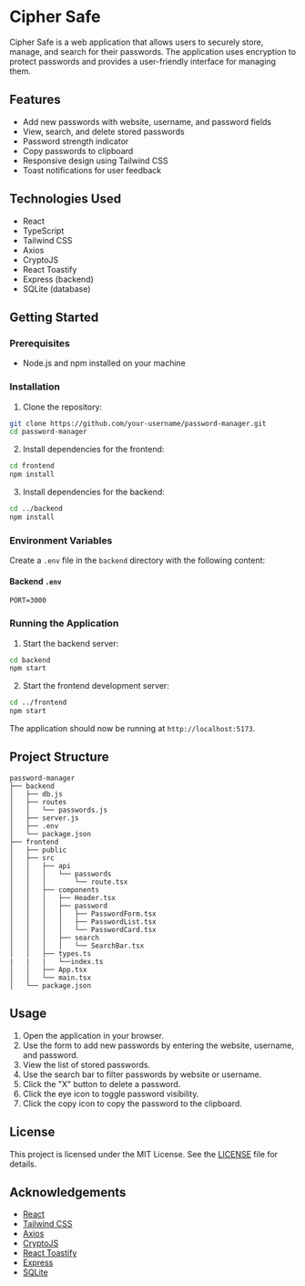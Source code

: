 # Cipher Safe

Cipher Safe is a web application that allows users to securely store, manage, and search for their passwords. The application uses encryption to protect passwords and provides a user-friendly interface for managing them.

## Features

- Add new passwords with website, username, and password fields
- View, search, and delete stored passwords
- Password strength indicator
- Copy passwords to clipboard
- Responsive design using Tailwind CSS
- Toast notifications for user feedback

## Technologies Used

- React
- TypeScript
- Tailwind CSS
- Axios
- CryptoJS
- React Toastify
- Express (backend)
- SQLite (database)

## Getting Started

### Prerequisites

- Node.js and npm installed on your machine

### Installation

1. Clone the repository:

```sh
git clone https://github.com/your-username/password-manager.git
cd password-manager
```

2. Install dependencies for the frontend:

```sh
cd frontend
npm install
```

3. Install dependencies for the backend:

```sh
cd ../backend
npm install
```

### Environment Variables

Create a `.env` file in the `backend` directory with the following content:

#### Backend `.env`

```properties
PORT=3000
```

### Running the Application

1. Start the backend server:

```sh
cd backend
npm start
```

2. Start the frontend development server:

```sh
cd ../frontend
npm start
```

The application should now be running at `http://localhost:5173`.

## Project Structure

```
password-manager
├── backend
│   ├── db.js
│   ├── routes
│   │   └── passwords.js
│   ├── server.js
│   ├── .env
│   └── package.json
├── frontend
│   ├── public
│   ├── src
│   │   ├── api
│   │   │   └── passwords
│   │   │       └── route.tsx
│   │   ├── components
│   │   │   ├── Header.tsx
│   │   │   ├── password
│   │   │   │   ├── PasswordForm.tsx
│   │   │   │   ├── PasswordList.tsx
│   │   │   │   └── PasswordCard.tsx
│   │   │   ├── search
│   │   │   │   └── SearchBar.tsx
│   │   ├── types.ts
|   |   |   └──index.ts
│   │   ├── App.tsx
│   │   └── main.tsx
│   └── package.json
```

## Usage

1. Open the application in your browser.
2. Use the form to add new passwords by entering the website, username, and password.
3. View the list of stored passwords.
4. Use the search bar to filter passwords by website or username.
5. Click the "X" button to delete a password.
6. Click the eye icon to toggle password visibility.
7. Click the copy icon to copy the password to the clipboard.

## License

This project is licensed under the MIT License. See the [LICENSE](LICENSE) file for details.

## Acknowledgements

- [React](https://reactjs.org/)
- [Tailwind CSS](https://tailwindcss.com/)
- [Axios](https://axios-http.com/)
- [CryptoJS](https://cryptojs.gitbook.io/docs/)
- [React Toastify](https://fkhadra.github.io/react-toastify/)
- [Express](https://expressjs.com/)
- [SQLite](https://www.sqlite.org/)

